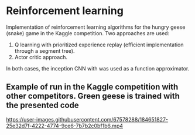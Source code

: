 # Reinforcement learning

Implementation of reinforcement learning algorithms for the hungry geese (snake) game in the Kaggle competition. Two approaches are used:

1. Q learning with prioritized experience replay (efficient implementation through a segment tree).
2. Actor critic approach.

In both cases, the inception CNN with was used as a function approximator.



## Example of run in the Kaggle competition with other competitors. Green geese is trained with the presented code 
https://user-images.githubusercontent.com/67578288/184651827-25e32d7f-4222-4774-9ce6-7b7b2c0bf1b6.mp4


